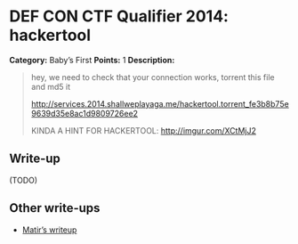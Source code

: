 # DEF CON CTF Qualifier 2014: hackertool

**Category:** Baby’s First
**Points:** 1
**Description:**

> hey, we need to check that your connection works, torrent this file and md5 it
>
> http://services.2014.shallweplayaga.me/hackertool.torrent_fe3b8b75e9639d35e8ac1d9809726ee2
>
> KINDA A HINT FOR HACKERTOOL: http://imgur.com/XCtMjJ2

## Write-up

(TODO)

## Other write-ups

* [Matir’s writeup](https://systemoverlord.com/blog/2014/05/19/def-con-22-ctf-quals-hackertool/)
